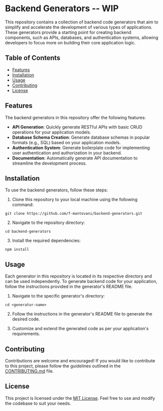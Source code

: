 # Backend Generators -- WIP

This repository contains a collection of backend code generators that aim to simplify and accelerate the development of various types of applications. These generators provide a starting point for creating backend components, such as APIs, databases, and authentication systems, allowing developers to focus more on building their core application logic.

## Table of Contents

- [Features](#features)
- [Installation](#installation)
- [Usage](#usage)
- [Contributing](#contributing)
- [License](#license)

## Features

The backend generators in this repository offer the following features:

- **API Generation**: Quickly generate RESTful APIs with basic CRUD operations for your application models.
- **Database Schema Creation**: Generate database schemas in popular formats (e.g., SQL) based on your application models.
- **Authentication System**: Generate boilerplate code for implementing user authentication and authorization in your backend.
- **Documentation**: Automatically generate API documentation to streamline the development process.

## Installation

To use the backend generators, follow these steps:

1. Clone this repository to your local machine using the following command:

```cli
git clone https://github.com/f-mantovani/backend-generators.git
```

2. Navigate to the repository directory:

```cli
cd backend-generators
```

3. Install the required dependencies:

```cli
npm install
```

## Usage

Each generator in this repository is located in its respective directory and can be used independently. To generate backend code for your application, follow the instructions provided in the generator's README file.

1. Navigate to the specific generator's directory:

```cli
cd <generator-name>
```

2. Follow the instructions in the generator's README file to generate the desired code.

3. Customize and extend the generated code as per your application's requirements.

## Contributing

Contributions are welcome and encouraged! If you would like to contribute to this project, please follow the guidelines outlined in the [CONTRIBUTING.md](CONTRIBUTING.md) file.

## License

This project is licensed under the [MIT License](LICENSE). Feel free to use and modify the codebase to suit your needs.
